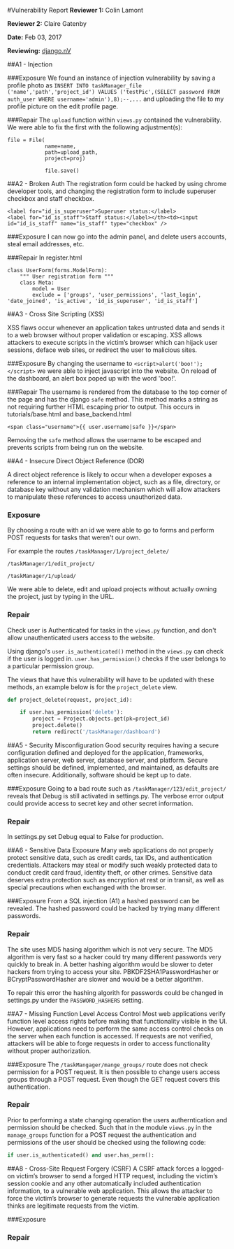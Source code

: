 #Vulnerability Report
**Reviewer 1:** Colin Lamont

**Reviewer 2:** Claire Gatenby

**Date:** Feb 03, 2017

**Reviewing:** [django.nV](https://github.com/nVisium/django.nV)

##A1 - Injection

###Exposure
We found an instance of injection vulnerability by saving a profile photo as `INSERT INTO taskManager_file ('name','path','project_id') VALUES ('testPic',(SELECT password FROM auth_user WHERE username='admin'),8);--,...` and uploading the file to my profile picture on the edit profile page.

###Repair
The `upload` function within `views.py` contained the vulnerability. We were able to fix the first with the following adjustment(s):

```
file = File(
            name=name,
            path=upload_path,
            project=proj)

            file.save()
```


##A2 - Broken Auth
The registration form could be hacked by using chrome developer tools, and changing the registration form to include superuser checkbox and staff checkbox.
```
<label for="id_is_superuser">Superuser status:</label>
<label for="id_is_staff">Staff status:</label></th><td><input id="id_is_staff" name="is_staff" type="checkbox" />
```

###Exposure
I can now go into the admin panel, and delete users accounts, steal email addresses, etc.

###Repair
In register.html
```
class UserForm(forms.ModelForm):
    """ User registration form """
    class Meta:
        model = User
        exclude = ['groups', 'user_permissions', 'last_login', 'date_joined', 'is_active', 'id_is_superuser', 'id_is_staff']
```


##A3 - Cross Site Scripting (XSS)

XSS flaws occur whenever an application takes untrusted data and sends it to a web browser without proper validation or escaping. XSS allows attackers to execute scripts in the victim’s browser which can hijack user sessions, deface web sites, or redirect the user to malicious sites.

###Exposure
By changing the username to `<script>alert('boo!');</script>` we were able to inject javascript into the website. On reload of the dashboard, an alert box poped up with the word 'boo!'.

###Repair
The username is rendered from the database to the top corner of the page and has the django `safe` method. This method marks a string as not requiring further HTML escaping prior to output. This occurs in tutorials/base.html and base_backend.html
```
<span class="username">{{ user.username|safe }}</span>
```
Removing the `safe` method allows the username to be escaped and prevents scripts from being run on the website.

##A4 - Insecure Direct Object Reference (DOR)

A direct object reference is likely to occur when a developer exposes a reference to an internal implementation object, such as a file, directory, or database key without any validation mechanism which will allow attackers to manipulate these references to access unauthorized data.

### Exposure
By choosing a route with an id we were able to go to forms and perform POST requests for tasks that weren't our own.

For example the routes
`/taskManager/1/project_delete/`

`/taskManager/1/edit_project/`

`/taskManager/1/upload/`

We were able to delete, edit and upload projects without actually owning the project, just by typing in the URL.

### Repair
Check user is Authenticated for tasks in the `views.py` function, and don't allow unauthenticated users access to the website.

Using django's `user.is_authenticated()` method in the `views.py` can check if the user is logged in. `user.has_permission()` checks if the user belongs to a particular permission group.

The views that have this vulnerability will have to be updated with these methods, an example below is for the `project_delete` view. 

```Python
def project_delete(request, project_id):

    if user.has_permission('delete'):
        project = Project.objects.get(pk=project_id)
        project.delete()
        return redirect('/taskManager/dashboard')
```

##A5 - Security Misconfiguration
Good security requires having a secure configuration defined and deployed for the application, frameworks, application server, web server, database server, and platform. Secure settings should be defined, implemented, and maintained, as defaults are often insecure. Additionally, software should be kept up to date.

###Exposure
Going to a bad route such as `/taskManager/123/edit_project/` reveals that Debug is still activated in settings.py. The verbose error output could provide access to secret key and other secret information.

### Repair
In settings.py set Debug equal to False for production.

##A6 - Sensitive Data Exposure
Many web applications do not properly protect sensitive data, such as credit cards, tax IDs, and authentication credentials. Attackers may steal or modify such weakly protected data to conduct credit card fraud, identity theft, or other crimes. Sensitive data deserves extra protection such as encryption at rest or in transit, as well as special precautions when exchanged with the browser.

###Exposure
From a SQL injection (A1) a hashed password can be revealed. The hashed password could be hacked by trying many different passwords.

### Repair
The site uses MD5 hasing algorithm which is not very secure. The MD5 algorithm is very fast so a hacker could try many different passwords very quickly to break in. A better hashing algorithm would be slower to deter hackers from trying to access your site. PBKDF2SHA1PasswordHasher or BCryptPasswordHasher are slower and would be a better algorithm. 

To repair this error the hashing algorith for passwords could be changed in settings.py under the `PASSWORD_HASHERS` setting.

##A7 - Missing Function Level Access Control
Most web applications verify function level access rights before making that functionality visible in the UI. However, applications need to perform the same access control checks on the server when each function is accessed. If requests are not verified, attackers will be able to forge requests in order to access functionality without proper authorization.

###Exposure
The `/taskMangager/mange_groups/` route does not check permission for a POST request. It is then possible to change users access groups through a POST request. Even though the GET request covers this authentication.

### Repair

Prior to performing a state changing operation the users autherntication and permission should be checked. Such that in the module `views.py` in the `manage_groups` function for a POST request the authentication and permissions of the user should be checked using the following code:
```Python
if user.is_authenticated() and user.has_perm():
```

##A8 - Cross-Site Request Forgery (CSRF)
A CSRF attack forces a logged-on victim’s browser to send a forged HTTP request, including the victim’s session cookie and any other automatically included authentication information, to a vulnerable web application. This allows the attacker to force the victim’s browser to generate requests the vulnerable application thinks are legitimate requests from the victim.

###Exposure

### Repair

